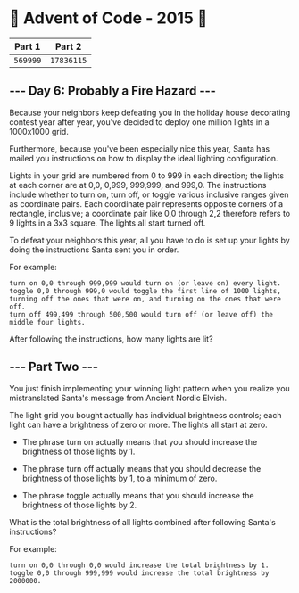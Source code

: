 # 🎄 Advent of Code - 2015 🎄
| Part 1 | Part 2 |
| ------ | ------ |
| `569999` | `17836115` |

## --- Day 6: Probably a Fire Hazard ---

Because your neighbors keep defeating you in the holiday house decorating contest year after year, you've decided to deploy one million lights in a 1000x1000 grid.

Furthermore, because you've been especially nice this year, Santa has mailed you instructions on how to display the ideal lighting configuration.

Lights in your grid are numbered from 0 to 999 in each direction; the lights at each corner are at 0,0, 0,999, 999,999, and 999,0. The instructions include whether to turn on, turn off, or toggle various inclusive ranges given as coordinate pairs. Each coordinate pair represents opposite corners of a rectangle, inclusive; a coordinate pair like 0,0 through 2,2 therefore refers to 9 lights in a 3x3 square. The lights all start turned off.

To defeat your neighbors this year, all you have to do is set up your lights by doing the instructions Santa sent you in order.

For example:

<pre><code>turn on 0,0 through 999,999 would turn on (or leave on) every light.
toggle 0,0 through 999,0 would toggle the first line of 1000 lights, turning off the ones that were on, and turning on the ones that were off.
turn off 499,499 through 500,500 would turn off (or leave off) the middle four lights.
</code></pre>

After following the instructions, how many lights are lit?

## --- Part Two ---

You just finish implementing your winning light pattern when you realize you mistranslated Santa's message from Ancient Nordic Elvish.

The light grid you bought actually has individual brightness controls; each light can have a brightness of zero or more. The lights all start at zero.

* The phrase turn on actually means that you should increase the brightness of those lights by 1.

* The phrase turn off actually means that you should decrease the brightness of those lights by 1, to a minimum of zero.

* The phrase toggle actually means that you should increase the brightness of those lights by 2.

What is the total brightness of all lights combined after following Santa's instructions?

For example:

<pre><code>turn on 0,0 through 0,0 would increase the total brightness by 1.
toggle 0,0 through 999,999 would increase the total brightness by 2000000.
</code></pre>